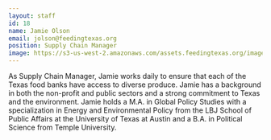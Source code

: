 ```yaml
---
layout: staff
id: 18
name: Jamie Olson
email: jolson@feedingtexas.org
position: Supply Chain Manager
image: https://s3-us-west-2.amazonaws.com/assets.feedingtexas.org/images/staff/jamie-olson.JPG
---
```

As Supply Chain Manager, Jamie works daily to ensure that each of the Texas food banks have access to diverse produce. Jamie has a background in both the non-profit and public sectors and a strong commitment to Texas and the environment. Jamie holds a M.A. in Global Policy Studies with a specialization in Energy and Environmental Policy from the LBJ School of Public Affairs at the University of Texas at Austin and a B.A. in Political Science from Temple University.
